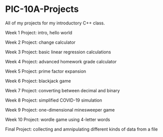 # PIC-10A-Projects
All of my projects for my introductory C++ class.

Week 1 Project: intro, hello world

Week 2 Project: change calculator

Week 3 Project: basic linear regression calculations

Week 4 Project: advanced homework grade calculator

Week 5 Project: prime factor expansion

Week 6 Project: blackjack game

Week 7 Project: converting between decimal and binary

Week 8 Project: simplified COVID-19 simulation

Week 9 Project: one-dimensional minesweeper game

Week 10 Project: wordle game using 4-letter words

Final Project: collecting and amnipulating different kinds of data from a file
